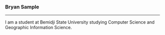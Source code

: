### Bryan Sample

---

I am a student at Bemidji State University studying Computer Science and Geographic Information Science.



